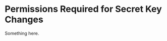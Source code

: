 [title]: # (Permissions Required for Secret Key Changes)
[tags]: # (XXX)
[priority]: # (3648)
# Permissions Required for Secret Key Changes
Something here.
